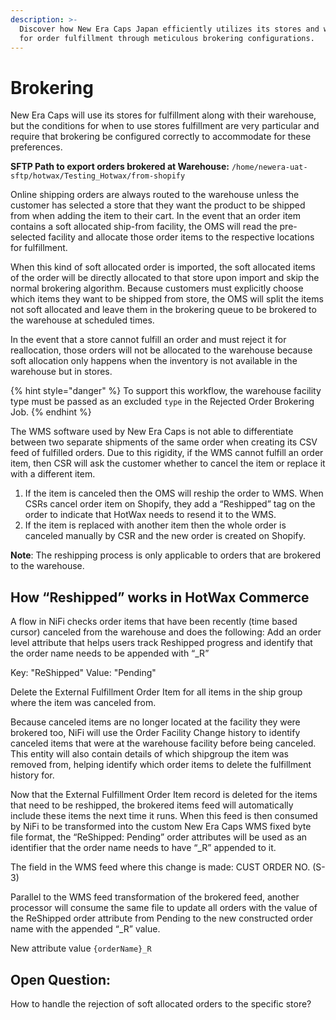 ```yaml
---
description: >-
  Discover how New Era Caps Japan efficiently utilizes its stores and warehouse
  for order fulfillment through meticulous brokering configurations.
---
```


# Brokering

New Era Caps will use its stores for fulfillment along with their warehouse, but the conditions for when to use stores fulfillment are very particular and require that brokering be configured correctly to accommodate for these preferences.

**SFTP Path to export orders brokered at Warehouse:** `/home/newera-uat-sftp/hotwax/Testing_Hotwax/from-shopify`

Online shipping orders are always routed to the warehouse unless the customer has selected a store that they want the product to be shipped from when adding the item to their cart. In the event that an order item contains a soft allocated ship-from facility, the OMS will read the pre-selected facility and allocate those order items to the respective locations for fulfillment.

When this kind of soft allocated order is imported, the soft allocated items of the order will be directly allocated to that store upon import and skip the normal brokering algorithm. Because customers must explicitly choose which items they want to be shipped from store, the OMS will split the items not soft allocated and leave them in the brokering queue to be brokered to the warehouse at scheduled times.

In the event that a store cannot fulfill an order and must reject it for reallocation, those orders will not be allocated to the warehouse because soft allocation only happens when the inventory is not available in the warehouse but in stores.

{% hint style="danger" %}
To support this workflow, the warehouse facility type must be passed as an excluded `type` in the Rejected Order Brokering Job.
{% endhint %}

The WMS software used by New Era Caps is not able to differentiate between two separate shipments of the same order when creating its CSV feed of fulfilled orders. Due to this rigidity, if the WMS cannot fulfill an order item, then CSR will ask the customer whether to cancel the item or replace it with a different item.
1. If the item is canceled then the OMS will reship the order to WMS. When CSRs cancel order item on Shopify, they add a “Reshipped” tag on the order to indicate that HotWax needs to resend it to the WMS.
2. If the item is replaced with another item then the whole order is canceled manually by CSR and the new order is created on Shopify.

**Note**: The reshipping process is only applicable to orders that are brokered to the warehouse.

## How “Reshipped” works in HotWax Commerce

A flow in NiFi checks order items that have been recently (time based cursor) canceled from the warehouse and does the following: Add an order level attribute that helps users track Reshipped progress and identify that the order name needs to be appended with “\_R”

Key: "ReShipped" Value: "Pending"

Delete the External Fulfillment Order Item for all items in the ship group where the item was canceled from.

Because canceled items are no longer located at the facility they were brokered too, NiFi will use the Order Facility Change history to identify canceled items that were at the warehouse facility before being canceled. This entity will also contain details of which shipgroup the item was removed from, helping identify which order items to delete the fulfillment history for.

Now that the External Fulfillment Order Item record is deleted for the items that need to be reshipped, the brokered items feed will automatically include these items the next time it runs. When this feed is then consumed by NiFi to be transformed into the custom New Era Caps WMS fixed byte file format, the “ReShipped: Pending” order attributes will be used as an identifier that the order name needs to have “\_R” appended to it.

The field in the WMS feed where this change is made: CUST ORDER NO. (S-3)

Parallel to the WMS feed transformation of the brokered feed, another processor will consume the same file to update all orders with the value of the ReShipped order attribute from Pending to the new constructed order name with the appended “\_R” value.

New attribute value `{orderName}_R`

## Open Question:
How to handle the rejection of soft allocated orders to the specific store?
